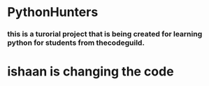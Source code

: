 # PythonHunters

### this is a turorial project that is being created for learning python for students from thecodeguild. 

# ishaan is changing the code
